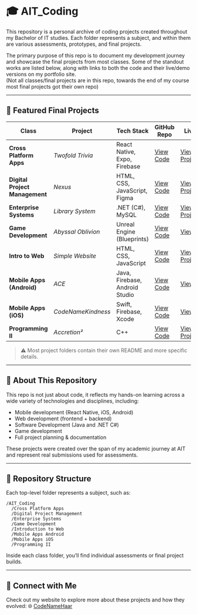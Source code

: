 # 🎓 AIT_Coding

This repository is a personal archive of coding projects created throughout my Bachelor of IT studies. Each folder represents a subject, and within them are various assessments, prototypes, and final projects.

The primary purpose of this repo is to document my development journey and showcase the final projects from most classes. Some of the standout works are listed below, along with links to both the code and their live/demo versions on my portfolio site.<br>
(Not all classes/final projects are in this repo, towards the end of my course most final projects got their own repo)

---

## 🚀 Featured Final Projects

| Class                          | Project            | Tech Stack                         | GitHub Repo                                                                                                        | Live/Demo                                                            |
| ------------------------------ | ------------------ | ---------------------------------- | ------------------------------------------------------------------------------------------------------------------ | -------------------------------------------------------------------- |
| **Cross Platform Apps**        | _Twofold Trivia_   | React Native, Expo, Firebase       | [View Code](https://github.com/CodedBeats/AIT_Coding/tree/master/Cross%20Platform%20Apps/TwofoldTrivia)            | [View Project(W.I.P)](#)   |
| **Digital Project Management** | _Nexus_            | HTML, CSS, JavaScript, Figma | [View Code](https://github.com/CodedBeats/AIT_Coding/tree/master/Digital%20Project%20Management/Nexus)             | [View Project(W.I.P)](#)            |
| **Enterprise Systems**         | _Library System_   | .NET (C#), MySQL                  | [View Code](https://github.com/CodedBeats/AIT_Coding/tree/master/Enterprise%20Systems/Assessments/A3)              | [View Project(W.I.P)](#)   |
| **Game Development**           | _Abyssal Oblivion_ | Unreal Engine (Blueprints)              | [View Code](https://github.com/CodedBeats/AIT_Coding/tree/master/Game%20Development/AbyssalOblivion)                               | [View Project](https://www.codenamehaar.dev/projects/JMhFqfElpA2c2jkOhh6s) |
| **Intro to Web**               | _Simple Website_   | HTML, CSS, JavaScript              | [View Code](https://github.com/CodedBeats/AIT_Coding/tree/master/Introduction%20to%20Web/Assessment%203%20%26%204) | [View Project(W.I.P)](#)   |
| **Mobile Apps (Android)**      | _ACE_              | Java, Firebase, Android Studio               | [View Code](https://github.com/CodedBeats/AIT_Coding/tree/master/Mobile%20Apps%20Android/ACE)                      | [View Project](https://www.codenamehaar.dev/projects/pjaFIZ5MPZAwvNmlhLgp)              |
| **Mobile Apps (iOS)**          | _CodeNameKindness_ | Swift, Firebase, Xcode                       | [View Code](https://github.com/CodedBeats/AIT_Coding/tree/master/Mobile%20Apps%20iOS/CodeNameKindness)             | [View Project](https://www.codenamehaar.dev/projects/QGJonEYybcyNRtLeYE6C) |
| **Programming II**             | _Accretion²_       | C++                       | [View Code](https://github.com/CodedBeats/AIT_Coding/tree/master/Programming%20II/Assessment%203/Accretion%5E2)    | [View Project(W.I.P)](#)       |

> ⚠️ Most project folders contain their own README and more specific details.

---

## 🧠 About This Repository

This repo is not just about code, it reflects my hands-on learning across a wide variety of technologies and disciplines, including:

-   Mobile development (React Native, iOS, Android)
-   Web development (frontend + backend)
-   Software Development (Java and .NET C#)
-   Game development
-   Full project planning & documentation

These projects were created over the span of my academic journey at AIT and represent real submissions used for assessments.

---

## 📁 Repository Structure

Each top-level folder represents a subject, such as:

```
/AIT_Coding
  /Cross Platform Apps
  /Digital Project Management
  /Enterprise Systems
  /Game Development
  /Introduction to Web
  /Mobile Apps Android
  /Mobile Apps iOS
  /Programming II
```

Inside each class folder, you’ll find individual assessments or final project builds.

---

## 🔗 Connect with Me

Check out my website to explore more about these projects and how they evolved:
🌐 [CodeNameHaar]([https://your-portfolio.com](https://www.codenamehaar.dev/))  
